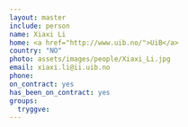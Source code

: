 ```yaml
---
layout: master
include: person
name: Xiaxi Li
home: <a href="http://www.uib.no/">UiB</a>
country: "NO"
photo: assets/images/people/Xiaxi_Li.jpg
email: xiaxi.li@ii.uib.no
phone:
on_contract: yes
has_been_on_contract: yes
groups:
  tryggve:
---
```

